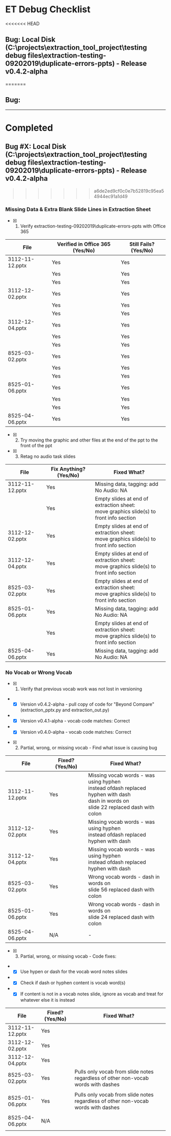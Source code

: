 # ET Debug Checklist

<<<<<<< HEAD
## Bug: Local Disk (C:\projects\extraction_tool_project\testing debug files\extraction-testing-09202019\duplicate-errors-ppts) - Release v0.4.2-alpha  
=======
## Bug: 
_____________

# Completed
## Bug #X: Local Disk (C:\projects\extraction_tool_project\testing debug files\extraction-testing-09202019\duplicate-errors-ppts) - Release v0.4.2-alpha  
>>>>>>> a6de2ed9cf0c0e7b52819c95ea54944ec91a1d49

### Missing Data & Extra Blank Slide Lines in Extraction Sheet  

* [X] 1. Verify extraction-testing-09202019\duplicate-errors-ppts with Office 365
    
|File               | Verified in Office 365 (Yes/No) | Still Fails? (Yes/No) |
|-------------------|---------------------------------|-----------------------|
|3112-11-12.pptx    | Yes                             | Yes                   |
|                   | Yes                             | Yes                   |
|                   | Yes                             | Yes                   |
|3112-12-02.pptx    | Yes                             | Yes                   |
|                   | Yes                             | Yes                   |
|                   | Yes                             | Yes                   |
|3112-12-04.pptx    | Yes                             | Yes                   |
|                   | Yes                             | Yes                   |
|                   | Yes                             | Yes                   |
|8525-03-02.pptx    | Yes                             | Yes                   |
|                   | Yes                             | Yes                   |
|                   | Yes                             | Yes                   |
|8525-01-06.pptx    | Yes                             | Yes                   |
|                   | Yes                             | Yes                   |
|                   | Yes                             | Yes                   |
|8525-04-06.pptx    | Yes                             | Yes                   |

* [X] 2. Try moving the graphic and other files at the end of the ppt to the front of the ppt
* [X] 3. Retag no audio task slides

|File               | Fix Anything? (Yes/No) | Fixed What?  |
|-------------------|------------------------|--------------|
|3112-11-12.pptx    | Yes                    | Missing data, tagging: add No Audio: NA |
|                   | Yes                    | Empty slides at end of extraction sheet:<br>move graphics slide(s) to front info section |
|3112-12-02.pptx    | Yes                    | Empty slides at end of extraction sheet:<br>move graphics slide(s) to front info section |
|3112-12-04.pptx    | Yes                    | Empty slides at end of extraction sheet:<br>move graphics slide(s) to front info section |
|8525-03-02.pptx    | Yes                    | Empty slides at end of extraction sheet:<br>move graphics slide(s) to front info section |
|8525-01-06.pptx    | Yes                    | Missing data, tagging: add No Audio: NA |
|                   | Yes                    | Empty slides at end of extraction sheet:<br>move graphics slide(s) to front info section |
|8525-04-06.pptx    | Yes                    | Missing data, tagging: add No Audio: NA |

### No Vocab or Wrong Vocab

* [X] 1. Verify that previous vocab work was not lost in versioning
- * [X] Version v0.4.2-alpha - pull copy of code for "Beyond Compare" (extraction_pptx.py and extraction_out.py)
- * [X] Version v0.4.1-alpha - vocab code matches: Correct
- * [X] Version v0.4.0-alpha - vocab code matches: Correct

* [X] 2. Partial, wrong, or missing vocab - Find what issue is causing bug

|File               | Fixed? (Yes/No) | Fixed What?  |
|-------------------|-----------------|--------------|
| 3112-11-12.pptx   | Yes             | Missing vocab words - was using hyphen<br>instead ofdash replaced hyphen with dash<br>dash in words on<br>slide 22 replaced dash with colon |
| 3112-12-02.pptx   | Yes             | Missing vocab words - was using hyphen<br>instead ofdash replaced hyphen with dash |
| 3112-12-04.pptx   | Yes             | Missing vocab words - was using hyphen<br>instead ofdash replaced hyphen with dash |
| 8525-03-02.pptx   | Yes             | Wrong vocab words - dash in words on<br>slide 56 replaced dash with colon |
| 8525-01-06.pptx   | Yes             | Wrong vocab words - dash in words on<br>slide 24 replaced dash with colon |
| 8525-04-06.pptx   | N/A             | -            |


* [X] 3. Partial, wrong, or missing vocab - Code fixes:
- * [X] Use hypen or dash for the vocab word notes slides
- * [X] Check if dash or hyphen content is vocab word(s)
- * [X] If content is not in a vocab notes slide, ignore
        as vocab and treat for whatever else it is instead

|File               | Fixed? (Yes/No) | Fixed What?  |
|-------------------|-----------------|--------------|
| 3112-11-12.pptx   | Yes             |              |
| 3112-12-02.pptx   | Yes             |              |
| 3112-12-04.pptx   | Yes             |              |
| 8525-03-02.pptx   | Yes             | Pulls only vocab from slide notes regardless of other non-vocab words with dashes |
|                   |                 |              |
| 8525-01-06.pptx   | Yes             | Pulls only vocab from slide notes regardless of other non-vocab words with dashes |
|                   |                 |              |
| 8525-04-06.pptx   | N/A             |              |
|                   |                 |              |